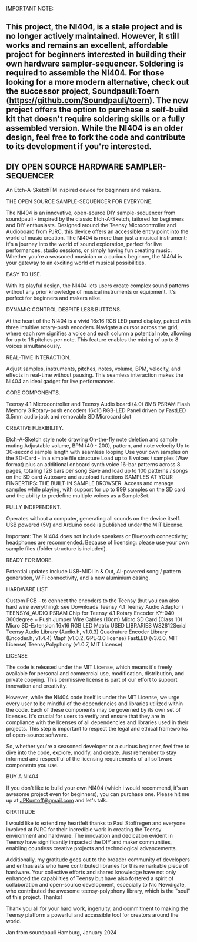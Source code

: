 IMPORTANT NOTE:

This project, the NI404, is a stale project and is no longer actively maintained. However, it still works and remains an excellent, affordable project for beginners interested in building their own hardware sampler-sequencer. Soldering is required to assemble the NI404. For those looking for a more modern alternative, check out the successor project, Soundpauli:Toern (https://github.com/Soundpauli/toern). The new project offers the option to purchase a self-build kit that doesn't require soldering skills or a fully assembled version. While the NI404 is an older design, feel free to fork the code and contribute to its development if you're interested.
---------


DIY OPEN SOURCE HARDWARE SAMPLER-SEQUENCER
---------
An Etch-A-SketchTM inspired device for beginners and makers.


THE OPEN SOURCE SAMPLE-SEQUENCER FOR EVERYONE.

The NI404 is an innovative, open-source DIY sample-sequencer from soundpauli - inspired by the classic Etch-A-Sketch, tailored for beginners and DIY enthusiasts. Designed around the Teensy Microcontroller and Audioboard from PJRC, this device offers an accessible entry point into the world of music creation.
The NI404 is more than just a musical instrument; it's a journey into the world of sound exploration, perfect for live performances, studio sessions, or simply having fun creating music. Whether you're a seasoned musician or a curious beginner, the NI404 is your gateway to an exciting world of musical possibilities.

EASY TO USE.

With its playful design, the NI404 lets users create complex sound patterns without any prior knowledge of musical instruments or equipment. It's perfect for beginners and makers alike.

DYNAMIC CONTROL DESPITE LESS BUTTONS.

At the heart of the NI404 is a vivid 16x16 RGB LED panel display, paired with three intuitive rotary-push encoders. Navigate a cursor across the grid, where each row signifies a voice and each column a potential note, allowing for up to 16 pitches per note. This feature enables the mixing of up to 8 voices simultaneously.

REAL-TIME INTERACTION.

Adjust samples, instruments, pitches, notes, volume, BPM, velocity, and effects in real-time without pausing. This seamless interaction makes the NI404 an ideal gadget for live performances.

CORE COMPONENTS.

Teensy 4.1 Microcontroller and Teensy Audio board (4.0)
8MB PSRAM Flash Memory
3 Rotary-push encoders
16x16 RGB-LED Panel driven by FastLED
3.5mm audio jack and removable SD Microcard slot

CREATIVE FLEXIBILITY.

Etch-A-Sketch style note drawing
On-the-fly note deletion and sample muting
Adjustable volume, BPM (40 - 200), pattern, and note velocity
Up to 30-second sample length with seamless looping
Use your own samples on the SD-Card - in a simple file structure
Load up to 8 voices / samples (Wav format) plus an additional onboard synth voice
16-bar patterns across 8 pages, totaling 128 bars per song
Save and load up to 100 patterns / songs on the SD card
Autosave and autoload functions
SAMPLES AT YOUR FINGERTIPS:
THE BUILT-IN SAMPLE BROWSER.
Access and manage samples while playing, with support for up to 999 samples on the SD card and the ability to predefine multiple voices as a SampleSet.

FULLY INDEPENDENT.

Operates without a computer, generating all sounds on the device itself. USB powered (5V) and Arduino code is published under the MIT License.

Important: The NI404 does not include speakers or Bluetooth connectivity; headphones are recommended. Because of licensing: please use your own sample files (folder structure is included).

READY FOR MORE.

Potential updates include USB-MIDI In & Out, AI-powered song / pattern generation, WiFi connectivity, and a new aluminium casing.

HARDWARE LIST

Custom PCB - to connect the encoders to the Teensy (but you can also hard wire everything): see Downloads
Teensy 4.1
Teensy Audio Adaptor / TEENSY4_AUDIO
PSRAM Chip for Teensy 4.1
Rotary Encoder KY-040 360degree + Push
Jumper Wire Cables (10cm)
Micro SD Card (Class 10)
Micro SD-Extension
16x16 RGB LED Matrix
USED LIBRARIES
WS2812Serial
Teensy Audio Library (Audio.h, v1.0.3)
Quadrature Encoder Library (Encoder.h, v1.4.4)
Mapf (v1.0.2, GPL-3.0 license)
FastLED (v3.6.0, MIT License)
TeensyPolyphony (v1.0.7, MIT License)


LICENSE

The code is released under the MIT License, which means it's freely available for personal and commercial use, modification, distribution, and private copying. This permissive license is part of our effort to support innovation and creativity.

However, while the NI404 code itself is under the MIT License, we urge every user to be mindful of the dependencies and libraries utilized within the code. Each of these components may be governed by its own set of licenses. It's crucial for users to verify and ensure that they are in compliance with the licenses of all dependencies and libraries used in their projects. This step is important to respect the legal and ethical frameworks of open-source software.

So, whether you're a seasoned developer or a curious beginner, feel free to dive into the code, explore, modify, and create. Just remember to stay informed and respectful of the licensing requirements of all software components you use.


BUY A NI404

If you don't like to build your own NI404 (which i would recommend, it's an awesome project even for beginners), you can purchase one. Please hit me up at JPKuntoff@gmail.com and let's talk.

GRATITUDE

I would like to extend my heartfelt thanks to Paul Stoffregen and everyone involved at PJRC for their incredible work in creating the Teensy environment and hardware. The innovation and dedication evident in Teensy have significantly impacted the DIY and maker communities, enabling countless creative projects and technological advancements.

Additionally, my gratitude goes out to the broader community of developers and enthusiasts who have contributed libraries for this remarkable piece of hardware. Your collective efforts and shared knowledge have not only enhanced the capabilities of Teensy but have also fostered a spirit of collaboration and open-source development, especially to Nic Newdigate, who contributed the awesome teensy-polyphony library, which is the "soul" of this project. Thanks!

Thank you all for your hard work, ingenuity, and commitment to making the Teensy platform a powerful and accessible tool for creators around the world.

Jan from soundpauli
Hamburg, January 2024

